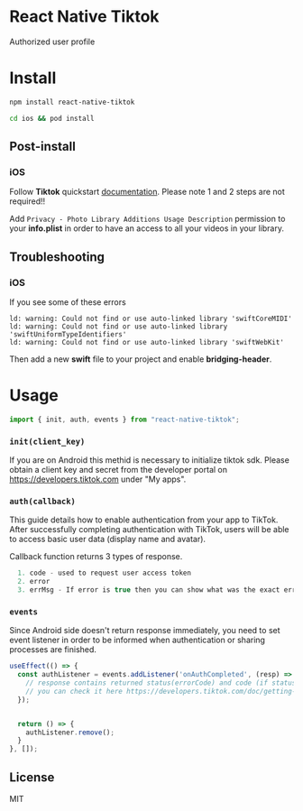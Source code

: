 # React Native Tiktok

Authorized user profile

# Install

```sh
npm install react-native-tiktok

cd ios && pod install
```

## Post-install

### iOS

Follow **Tiktok** quickstart [documentation](https://developers.tiktok.com/doc/getting-started-ios-quickstart-objective-c). Please note 1 and 2 steps are not required!!

Add `Privacy - Photo Library Additions Usage Description` permission to your **info.plist** in order to have an access to all your videos in your library.

## Troubleshooting

### iOS

If you see some of these errors
```
ld: warning: Could not find or use auto-linked library 'swiftCoreMIDI'
ld: warning: Could not find or use auto-linked library 'swiftUniformTypeIdentifiers'
ld: warning: Could not find or use auto-linked library 'swiftWebKit'
```
Then add a new **swift** file to your project and enable **bridging-header**.

# Usage

```js
import { init, auth, events } from "react-native-tiktok";

```

### `init(client_key)`
If you are on Android this methid is necessary to initialize tiktok sdk.
Please obtain a client key and secret from the developer portal on https://developers.tiktok.com under "My apps".

### `auth(callback)`
This guide details how to enable authentication from your app to TikTok. After successfully completing authentication with TikTok, users will be able to access basic user data (display name and avatar).

Callback function returns 3 types of response.

```js
  1. code - used to request user access token
  2. error 
  3. errMsg - If error is true then you can show what was the exact error
```

### `events`
Since Android side doesn't return response immediately, you need to set event listener in order to be informed when authentication or sharing processes are finished.

```js
useEffect(() => {
  const authListener = events.addListener('onAuthCompleted', (resp) => {
    // response contains returned status(errorCode) and code (if status is 0)
    // you can check it here https://developers.tiktok.com/doc/getting-started-android-handling-errors
  });


  return () => {
    authListener.remove();
  }
}, []);
```

## License

MIT

